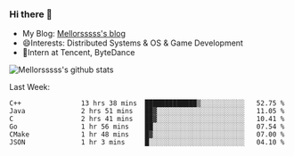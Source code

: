 ### Hi there 👋

- My Blog: [Mellorsssss's blog](https://mellorsssss.com/)
- 😄Interests: Distributed Systems & OS & Game Development
- 🤔Intern at Tencent, ByteDance


![Mellorsssss's github stats](https://github-readme-stats.vercel.app/api?username=Mellorsssss&show_icons=true&theme=radical)

<!-- ![Top Langs](https://github-readme-stats.vercel.app/api/top-langs/?username=anuraghazra&hide=javascript,html,typescript,css,glsl) -->

<!--
**Mellorsssss/Mellorsssss** is a ✨ _special_ ✨ repository because its `README.md` (this file) appears on your GitHub profile.

Here are some ideas to get you started:

- 🔭 I’m currently working on ...
- 🌱 I’m currently learning ...
- 👯 I’m looking to collaborate on ...
- 🤔 I’m looking for help with ...
- 💬 Ask me about ...
- 📫 How to reach me: ...
- 😄 Pronouns: ...
- ⚡ Fun fact: ...
-->

Last Week:
<!--START_SECTION:waka-->

```text
C++               13 hrs 38 mins  █████████████▒░░░░░░░░░░░   52.75 %
Java              2 hrs 51 mins   ██▓░░░░░░░░░░░░░░░░░░░░░░   11.05 %
C                 2 hrs 41 mins   ██▓░░░░░░░░░░░░░░░░░░░░░░   10.41 %
Go                1 hr 56 mins    ██░░░░░░░░░░░░░░░░░░░░░░░   07.54 %
CMake             1 hr 48 mins    █▓░░░░░░░░░░░░░░░░░░░░░░░   07.00 %
JSON              1 hr 3 mins     █░░░░░░░░░░░░░░░░░░░░░░░░   04.10 %
```

<!--END_SECTION:waka-->
